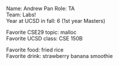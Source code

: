 Name: Andrew Pan
Role: TA  
Team: Labs!  
Year at UCSD in fall: 6 (1st year Masters)

Favorite CSE29 topic: malloc  
Favorite UCSD class: CSE 150B

Favorite food: fried rice  
Favorite drink: strawberry banana smoothie
